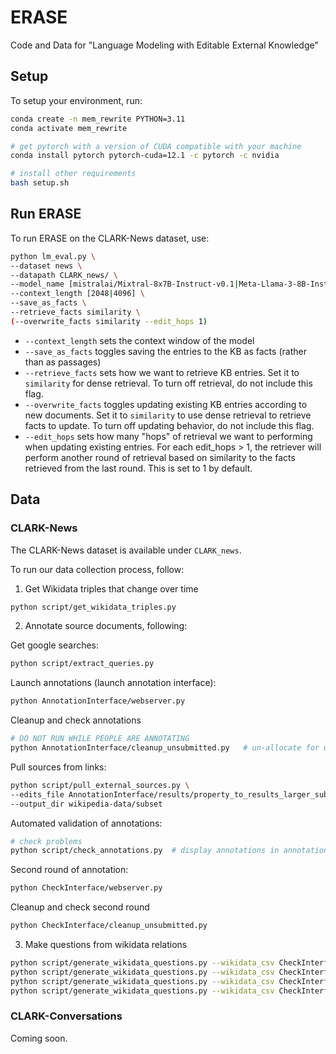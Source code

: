 # ERASE
Code and Data for "Language Modeling with Editable External Knowledge"

## Setup
To setup your environment, run:
```bash
conda create -n mem_rewrite PYTHON=3.11
conda activate mem_rewrite

# get pytorch with a version of CUDA compatible with your machine
conda install pytorch pytorch-cuda=12.1 -c pytorch -c nvidia

# install other requirements
bash setup.sh
```


## Run ERASE
To run ERASE on the CLARK-News dataset, use:
```bash
python lm_eval.py \
--dataset news \
--datapath CLARK_news/ \
--model_name [mistralai/Mixtral-8x7B-Instruct-v0.1|Meta-Llama-3-8B-Instruct] \
--context_length [2048|4096] \
--save_as_facts \
--retrieve_facts similarity \
(--overwrite_facts similarity --edit_hops 1)
```

* `--context_length` sets the context window of the model
* `--save_as_facts` toggles saving the entries to the KB as facts (rather than as passages)
* `--retrieve_facts` sets how we want to retrieve KB entries. Set it to `similarity` for dense retrieval. To turn off retrieval, do not include this flag. 
* `--overwrite_facts` toggles updating existing KB entries according to new documents. Set it to `similarity` to use dense retrieval to retrieve facts to update. To turn off updating behavior, do not include this flag. 
* `--edit_hops` sets how many "hops" of retrieval we want to performing when updating existing entries. For each edit_hops > 1, the retriever will perform another round of retrieval based on similarity to the facts retrieved from the last round. This is set to 1 by default.




## Data

### CLARK-News
The CLARK-News dataset is available under `CLARK_news`.

To run our data collection process, follow:

1. Get Wikidata triples that change over time
```bash
python script/get_wikidata_triples.py
```

2. Annotate source documents, following:

Get google searches:
```bash
python script/extract_queries.py
```

Launch annotations (launch annotation interface):
```bash
python AnnotationInterface/webserver.py
```

Cleanup and check annotations
```bash
# DO NOT RUN WHILE PEOPLE ARE ANNOTATING
python AnnotationInterface/cleanup_unsubmitted.py   # un-allocate for users who have been allocated triples but haven't submitted
```

Pull sources from links:
```bash
python script/pull_external_sources.py \
--edits_file AnnotationInterface/results/property_to_results_larger_subset_links_filtered.csv \
--output_dir wikipedia-data/subset
```

Automated validation of annotations:
```bash
# check problems
python script/check_annotations.py  # display annotations in annotations.html
```

Second round of annotation:
```bash
python CheckInterface/webserver.py
```

Cleanup and check second round
```bash
python CheckInterface/cleanup_unsubmitted.py
```

3. Make questions from wikidata relations

```bash
python script/generate_wikidata_questions.py --wikidata_csv CheckInterface/results/property_to_results_larger_subset_links_filtered.csv --output_dir wikidata-data/subset
python script/generate_wikidata_questions.py --wikidata_csv CheckInterface/results/property_to_results_larger_sports_subset_links_filtered.csv --output_dir wikidata-data/sports/
python script/generate_wikidata_questions.py --wikidata_csv CheckInterface/results/property_to_results_larger_position_subset_links_filtered.csv --output_dir wikidata-data/position/
python script/generate_wikidata_questions.py --wikidata_csv CheckInterface/results/property_to_results_smaller_sports_subset_links_filtered.csv --output_dir wikidata-data/sports_subset/
```


### CLARK-Conversations
Coming soon.
